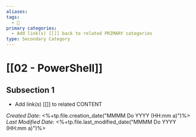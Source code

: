 ```yaml
---
aliases: 
tags:
  - 🥈
primary categories:
  - Add link(s) [[]] back to related PRIMARY categories
type: Secondary Category
---
```

# [[02 - PowerShell]]

## Subsection 1
* Add link(s) [[]] to related CONTENT

*Created Date*: <%+tp.file.creation_date("MMMM Do YYYY (HH:mm a)")%>  
*Last Modified Date*: <%+tp.file.last_modified_date("MMMM Do YYYY (HH:mm a)")%>
